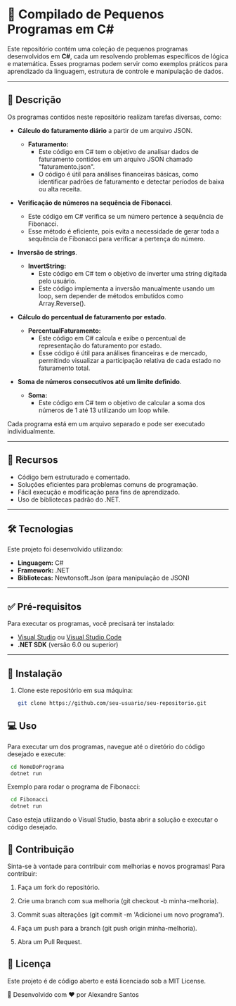 # 📌 Compilado de Pequenos Programas em C#

Este repositório contém uma coleção de pequenos programas desenvolvidos em **C#**, cada um resolvendo problemas específicos de lógica e matemática. Esses programas podem servir como exemplos práticos para aprendizado da linguagem, estrutura de controle e manipulação de dados.

---

## 📜 Descrição

Os programas contidos neste repositório realizam tarefas diversas, como:
- **Cálculo do faturamento diário** a partir de um arquivo JSON.
  - **Faturamento:**
    - Este código em C# tem o objetivo de analisar dados de faturamento contidos em um arquivo JSON chamado "faturamento.json".
    - O código é útil para análises financeiras básicas, como identificar padrões de faturamento e detectar períodos de baixa ou alta receita.

- **Verificação de números na sequência de Fibonacci**.
  - Este código em C# verifica se um número pertence à sequência de Fibonacci.
  - Esse método é eficiente, pois evita a necessidade de gerar toda a sequência de Fibonacci para verificar a pertença do número.

- **Inversão de strings**.
  - **InvertString:**
    - Este código em C# tem o objetivo de inverter uma string digitada pelo usuário.
    - Este código implementa a inversão manualmente usando um loop, sem depender de métodos embutidos como Array.Reverse().

- **Cálculo do percentual de faturamento por estado**.
  - **PercentualFaturamento:**
    - Este código em C# calcula e exibe o percentual de representação do faturamento por estado.
    - Esse código é útil para análises financeiras e de mercado, permitindo visualizar a participação relativa de cada estado no faturamento total.

- **Soma de números consecutivos até um limite definido**.
  - **Soma:**
    - Este código em C# tem o objetivo de calcular a soma dos números de 1 até 13 utilizando um loop while.

Cada programa está em um arquivo separado e pode ser executado individualmente.

---

## 🚀 Recursos

- Código bem estruturado e comentado.
- Soluções eficientes para problemas comuns de programação.
- Fácil execução e modificação para fins de aprendizado.
- Uso de bibliotecas padrão do .NET.

---

## 🛠 Tecnologias

Este projeto foi desenvolvido utilizando:
- **Linguagem:** C#
- **Framework:** .NET
- **Bibliotecas:** Newtonsoft.Json (para manipulação de JSON)

---

## ✅ Pré-requisitos

Para executar os programas, você precisará ter instalado:
- [Visual Studio](https://visualstudio.microsoft.com/) ou [Visual Studio Code](https://code.visualstudio.com/)
- **.NET SDK** (versão 6.0 ou superior)

---

## 💾 Instalação

1. Clone este repositório em sua máquina:
   
   ```sh
   git clone https://github.com/seu-usuario/seu-repositorio.git

## 💻 Uso  

Para executar um dos programas, navegue até o diretório do código desejado e execute:

   ```sh
    cd NomeDoPrograma
    dotnet run
   ```

Exemplo para rodar o programa de Fibonacci:

   ```sh
    cd Fibonacci
    dotnet run
   ```

Caso esteja utilizando o Visual Studio, basta abrir a solução e executar o código desejado.

## 🤝 Contribuição
Sinta-se à vontade para contribuir com melhorias e novos programas! Para contribuir:

1. Faça um fork do repositório.

2. Crie uma branch com sua melhoria (git checkout -b minha-melhoria).

3. Commit suas alterações (git commit -m 'Adicionei um novo programa').

4. Faça um push para a branch (git push origin minha-melhoria).

5. Abra um Pull Request.

## 📜 Licença

Este projeto é de código aberto e está licenciado sob a MIT License.

📌 Desenvolvido com ❤️ por Alexandre Santos
